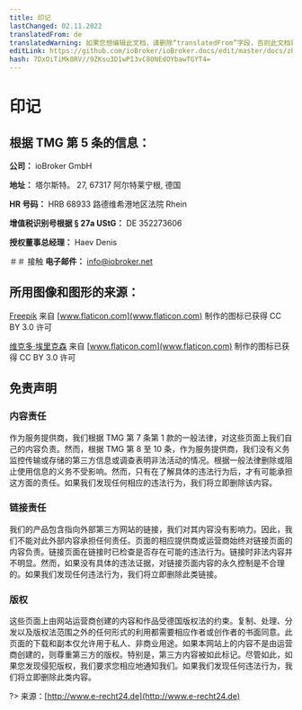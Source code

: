 ```yaml
---
title: 印记
lastChanged: 02.11.2022
translatedFrom: de
translatedWarning: 如果您想编辑此文档，请删除“translatedFrom”字段，否则此文档将再次自动翻译
editLink: https://github.com/ioBroker/ioBroker.docs/edit/master/docs/zh-cn/imprint.md
hash: 7DxOiTiMk8RV//9ZKsu3D1wPI3vC80NEdOYbawTGYT4=
---
```

# 印记
## 根据 TMG 第 5 条的信息：
**公司：** ioBroker GmbH

**地址：** 塔尔斯特。 27, 67317 阿尔特莱宁根, 德国

**HR 号码：** HRB 68933 路德维希港地区法院 Rhein

**增值税识别号根据 § 27a UStG：** DE 352273606

**授权董事总经理：** Haev Denis

＃＃ 接触
**电子邮件：** info@iobroker.net

## 所用图像和图形的来源：
[Freepik](http://www.freepik.com/) 来自 [www.flaticon.com](www.flaticon.com) 制作的图标已获得 CC BY 3.0 许可

[维克多·埃里克森](http://www.flaticon.com/authors/victor-erixon) 来自 [www.flaticon.com](www.flaticon.com) 制作的图标已获得 CC BY 3.0 许可

## 免责声明
### 内容责任
作为服务提供商，我们根据 TMG 第 7 条第 1 款的一般法律，对这些页面上我们自己的内容负责。然而，根据 TMG 第 8 至 10 条，作为服务提供商，我们没有义务监控传输或存储的第三方信息或调查表明非法活动的情况。根据一般法律删除或阻止使用信息的义务不受影响。然而，只有在了解具体的违法行为后，才有可能承担这方面的责任。如果我们发现任何相应的违法行为，我们将立即删除该内容。

### 链接责任
我们的产品包含指向外部第三方网站的链接，我们对其内容没有影响力。因此，我们不能对此外部内容承担任何责任。页面的相应提供商或运营商始终对链接页面的内容负责。链接页面在链接时已检查是否存在可能的违法行为。链接时非法内容并不明显。然而，如果没有具体的违法证据，对链接页面内容的永久控制是不合理的。如果我们发现任何违法行为，我们将立即删除此类链接。

### 版权
这些页面上由网站运营商创建的内容和作品受德国版权法的约束。复制、处理、分发以及版权法范围之外的任何形式的利用都需要相应作者或创作者的书面同意。此页面的下载和副本仅允许用于私人、非商业用途。如果本网站上的内容不是由运营商创建的，则尊重第三方的版权。特别是，第三方内容被如此标记。尽管如此，如果您发现侵犯版权，我们要求您相应地通知我们。如果我们发现任何违法行为，我们将立即删除此类内容。

?> 来源：[http://www.e-recht24.de](http://www.e-recht24.de)